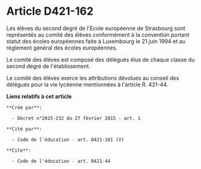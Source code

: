 # Article D421-162

Les élèves du second degré de l'Ecole européenne de Strasbourg sont représentés au comité des élèves conformément à la
convention portant statut des écoles européennes faite à Luxembourg le 21 juin 1994 et au règlement général des écoles
européennes. 

Le comité des élèves est composé des délégués élus de chaque classe du second degré de l'établissement. 

Le comité des élèves exerce les attributions dévolues au conseil des délégués pour la vie lycéenne mentionnées à l'article R.
421-44.

**Liens relatifs à cet article**

	**Créé par**:

	  - Décret n°2015-232 du 27 février 2015 - art. 1

	**Cité par**:

	  - Code de l'éducation - art. D421-161 (V)

	**Cite**:

	  - Code de l'éducation - art. R421-44
